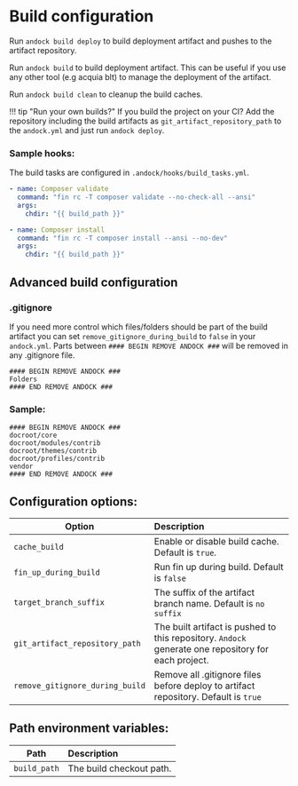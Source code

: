 # Build configuration 

Run `andock build deploy` to build deployment artifact and pushes to the artifact repository.

Run `andock build` to build deployment artifact. This can be useful if you use any other tool (e.g acquia blt) to manage the deployment of the artifact.
 
Run `andock build clean` to cleanup the build caches. 
 
!!! tip "Run your own builds?"
    If you build the project on your CI? Add the repository including the build artifacts as `git_artifact_repository_path` to the `andock.yml` and just run `andock deploy`.

### Sample hooks:
The build tasks are configured in `.andock/hooks/build_tasks.yml`. 
```yaml
- name: Composer validate
  command: "fin rc -T composer validate --no-check-all --ansi"
  args:
    chdir: "{{ build_path }}"

- name: Composer install
  command: "fin rc -T composer install --ansi --no-dev"
  args:
    chdir: "{{ build_path }}"

```

## Advanced build configuration

### .gitignore
If you need more control which files/folders should be part of the build artifact you can set `remove_gitignore_during_build` to `false` in your `andock.yml`.
Parts between `#### BEGIN REMOVE ANDOCK ###` will be removed in any .gitignore file.
```
#### BEGIN REMOVE ANDOCK ###
Folders  
#### END REMOVE ANDOCK ###
```
### Sample:
```
#### BEGIN REMOVE ANDOCK ###
docroot/core
docroot/modules/contrib
docroot/themes/contrib
docroot/profiles/contrib
vendor
#### END REMOVE ANDOCK ###
```

## Configuration options:

| Option                     | Description |
|----------------------------|:------------|
| `cache_build`            | Enable or disable build cache. Default is `true`.
| `fin_up_during_build`            | Run fin up during build. Default is `false`
| `target_branch_suffix`            | The suffix of the artifact branch name. Default is `no suffix`
| `git_artifact_repository_path`            | The built artifact is pushed to this repository. `Andock` generate one repository for each project.
| `remove_gitignore_during_build`            | Remove all .gitignore files before deploy to artifact repository. Default is `true`

 

## Path environment variables:

| Path                     | Description |
|----------------------------|:------------|
| `build_path`            | The build checkout path.
